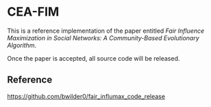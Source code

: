 # CEA-FIM

This is a reference implementation of the paper entitled *Fair Influence Maximization in Social Networks: A
Community-Based Evolutionary Algorithm*.

Once the paper is accepted, all source code will be released.

## Reference

https://github.com/bwilder0/fair_influmax_code_release
